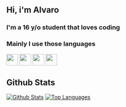 ## Hi, i'm Alvaro
### I'm a 16 y/o student that loves coding

### Mainly I use those languages
<img height="30" src="https://raw.githubusercontent.com/AlvaroMS25/AlvaroMS_25/master/assets/rust.png?token=AO4AIRBCW4PCRVG7CD44JF3AF3TIC"/>
<img height="30" src="https://raw.githubusercontent.com/AlvaroMS25/AlvaroMS_25/master/assets/python.png?token=AO4AIRAH5SKSPRZYZJUCUKLAF3TKK">
<img height="30" src="https://raw.githubusercontent.com/AlvaroMS25/AlvaroMS_25/master/assets/typescript.png?token=AO4AIRC4VZX44LEANVSCLSTAF3TL2">
<img height="30" src="https://raw.githubusercontent.com/AlvaroMS25/AlvaroMS_25/master/assets/javascript.png?token=AO4AIRBSAFSU3ETWPLK2XHTAF3TMU">

## Github Stats

[![Github Stats](https://github-readme-stats.vercel.app/api?username=AlvaroMS25&show_icons=true&theme=tokyonight)](https://github.com/AlvaroMS25)
[![Top Languages](https://github-readme-stats.vercel.app/api/top-langs/?username=AlvaroMS25&theme=tokyonight&layout=compact)](https://github.com/AlvaroMS25)